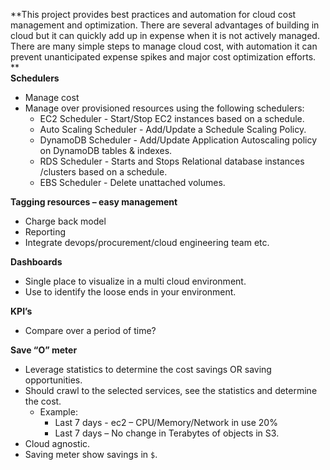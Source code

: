 **This project provides best practices and automation for cloud cost management and optimization. There are several advantages of building in cloud but it can quickly add up in expense when it is not actively managed. There are many simple steps to manage cloud cost, with automation it can prevent unanticipated expense spikes and major cost optimization efforts. **   
**Schedulers**   
- Manage cost   
- Manage over provisioned resources using the following schedulers:     
    - EC2 Scheduler - Start/Stop EC2 instances based on a schedule.   
    - Auto Scaling Scheduler - Add/Update a Schedule Scaling Policy.   
    - DynamoDB Scheduler - Add/Update Application Autoscaling policy on DynamoDB tables & indexes.      
    - RDS Scheduler - Starts and Stops Relational database instances /clusters based on a schedule.      
    - EBS Scheduler - Delete unattached volumes.   

**Tagging resources – easy management**      
- Charge back model   
- Reporting      
- Integrate devops/procurement/cloud engineering team etc.   

**Dashboards**   
- Single place to visualize in a multi cloud environment.   
- Use to identify the loose ends in your environment.   

**KPI’s**   
- Compare over a period of time?   

**Save “O” meter**   
- Leverage statistics to determine the cost savings OR saving opportunities.   
- Should crawl to the selected services, see the statistics and determine the cost.   
    - Example:    
        - Last 7 days - ec2 – CPU/Memory/Network in use 20%   
        - Last 7 days – No change in Terabytes of objects in S3.      
- Cloud agnostic.   
- Saving meter show savings in `$`.   
